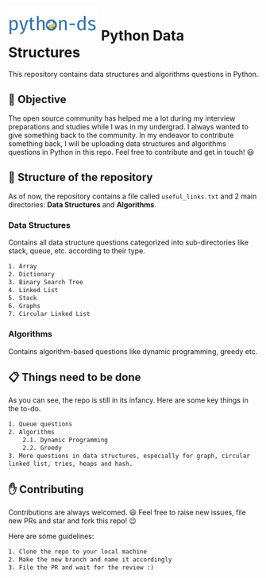# <img src="logo/logo.png" style="zoom:45%;" />  Python Data Structures

This repository contains data structures and algorithms questions in Python. 

## :dart: Objective

The open source community has helped me a lot during my interview preparations and studies while I was in my undergrad. I always wanted to give something back to the community. In my endeavor to contribute something back, I will be uploading data structures and algorithms questions in Python in this repo. Feel free to contribute and get in touch! :smiley:

## :file_folder: Structure of the repository

As of now, the repository contains a file called `useful_links.txt` and 2 main directories: **Data Structures** and **Algorithms**.

### Data Structures

Contains all data structure questions categorized into sub-directories like stack, queue, etc. according to their type.

    1. Array 
    2. Dictionary
    3. Binary Search Tree  
    4. Linked List  
    5. Stack  
    6. Graphs  
    7. Circular Linked List

### Algorithms

Contains algorithm-based questions like dynamic programming, greedy etc.

## :clipboard: Things need to be done

As you can see, the repo is still in its infancy. Here are some key things in the to-do.

    1. Queue questions
    2. Algorithms  
        2.1. Dynamic Programming  
        2.2. Greedy   
    3. More questions in data structures, especially for graph, circular linked list, tries, heaps and hash.

## :raised_hand: Contributing

Contributions are always welcomed. :smiley:
Feel free to raise new issues, file new PRs and star and fork this repo! :wink:

Here are some guidelines:

    1. Clone the repo to your local machine
    2. Make the new branch and name it accordingly
    3. File the PR and wait for the review :)
